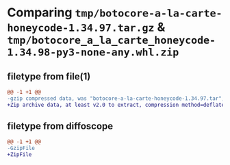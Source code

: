 # Comparing `tmp/botocore-a-la-carte-honeycode-1.34.97.tar.gz` & `tmp/botocore_a_la_carte_honeycode-1.34.98-py3-none-any.whl.zip`

## filetype from file(1)

```diff
@@ -1 +1 @@
-gzip compressed data, was "botocore-a-la-carte-honeycode-1.34.97.tar", last modified: Fri May  3 01:04:42 2024, max compression
+Zip archive data, at least v2.0 to extract, compression method=deflate
```

## filetype from diffoscope

```diff
@@ -1 +1 @@
-GzipFile
+ZipFile
```

